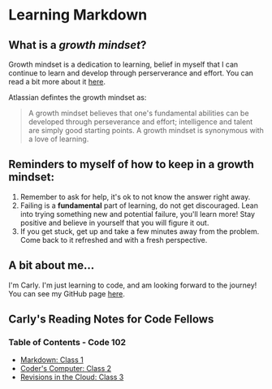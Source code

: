 # Learning Markdown

## What is a *growth mindset*? 
Growth mindset is a dedication to learning, belief in myself that I can continue to learn and develop through perserverance and effort. You can read a bit more about it [here](https://www.atlassian.com/blog/inside-atlassian/growth-mindset). 

Atlassian defintes the growth mindset as:
> A growth mindset believes that one's fundamental abilities can be developed through perseverance and effort; intelligence and talent are simply good starting points. A growth mindset is synonymous with a love of learning.

## Reminders to myself of how to keep in a growth mindset:
1. Remember to ask for help, it's ok to not know the answer right away.
1. Failing is a **fundamental** part of learning, do not get discouraged. Lean into trying something new and potential failure, you'll learn more! Stay positive and believe in yourself that you will figure it out. 
1. If you get stuck, get up and take a few minutes away from the problem. Come back to it refreshed and with a fresh perspective. 



## A bit about me...
I'm Carly. I'm just learning to code, and am looking forward to the journey! You can see my GitHub page [here](https://github.com/carlydekock).


## Carly's Reading Notes for Code Fellows
### Table of Contents - Code 102
- [Markdown: Class 1](markdown.md)
- [Coder's Computer: Class 2](coders-computer.md)
- [Revisions in the Cloud: Class 3](revisions.md)
